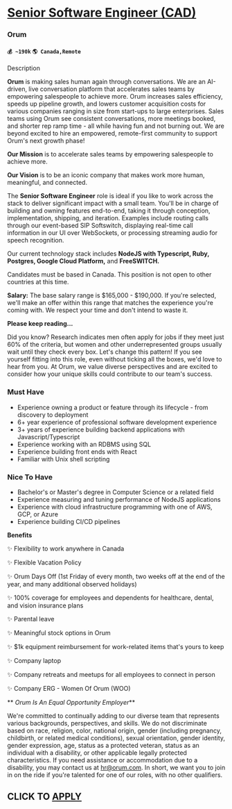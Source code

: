 # [Senior Software Engineer (CAD)](https://www.remotewlb.com/apply/senior-software-engineer-cad-68548)  
### Orum  
#### `💰 ~190k` `🌎 Canada,Remote`  

Description

**Orum** is making sales human again through conversations. We are an AI-driven, live conversation platform that accelerates sales teams by empowering salespeople to achieve more. Orum increases sales efficiency, speeds up pipeline growth, and lowers customer acquisition costs for various companies ranging in size from start-ups to large enterprises. Sales teams using Orum see consistent conversations, more meetings booked, and shorter rep ramp time - all while having fun and not burning out. We are beyond excited to hire an empowered, remote-first community to support Orum's next growth phase!

  

 **Our Mission** is to accelerate sales teams by empowering salespeople to achieve more.

 **Our Vision** is to be an iconic company that makes work more human, meaningful, and connected.

  

The **Senior Software Engineer** role is ideal if you like to work across the stack to deliver significant impact with a small team. You'll be in charge of building and owning features end-to-end, taking it through conception, implementation, shipping, and iteration. Examples include routing calls through our event-based SIP Softswitch, displaying real-time call information in our UI over WebSockets, or processing streaming audio for speech recognition.

  

Our current technology stack includes **NodeJS with Typescript, Ruby, Postgres, Google Cloud Platform,** and **FreeSWITCH.**

  

Candidates must be based in Canada. This position is not open to other countries at this time.

  

 **Salary:** The base salary range is $165,000 - $190,000. If you're selected, we'll make an offer within this range that matches the experience you're coming with. We respect your time and don't intend to waste it.

  

 **Please keep reading...**

Did you know? Research indicates men often apply for jobs if they meet just 60% of the criteria, but women and other underrepresented groups usually wait until they check every box. Let's change this pattern! If you see yourself fitting into this role, even without ticking all the boxes, we'd love to hear from you. At Orum, we value diverse perspectives and are excited to consider how your unique skills could contribute to our team's success.

### Must Have

  * Experience owning a product or feature through its lifecycle - from discovery to deployment
  * 6+ year experience of professional software development experience
  * 3+ years of experience building backend applications with Javascript/Typescript
  * Experience working with an RDBMS using SQL
  * Experience building front ends with React
  * Familiar with Unix shell scripting

### Nice To Have

  * Bachelor's or Master's degree in Computer Science or a related field
  * Experience measuring and tuning performance of NodeJS applications
  * Experience with cloud infrastructure programming with one of AWS, GCP, or Azure
  * Experience building CI/CD pipelines

 **Benefits**

✨ Flexibility to work anywhere in Canada

✨ Flexible Vacation Policy

✨ Orum Days Off (1st Friday of every month, two weeks off at the end of the year, and many additional observed holidays)

✨ 100% coverage for employees and dependents for healthcare, dental, and vision insurance plans

✨ Parental leave

✨ Meaningful stock options in Orum

✨ $1k equipment reimbursement for work-related items that's yours to keep

✨ Company laptop

✨ Company retreats and meetups for all employees to connect in person

✨ Company ERG - Women Of Orum (WOO)

  

  

 ** _Orum Is An Equal Opportunity Employer_**

  

We're committed to continually adding to our diverse team that represents various backgrounds, perspectives, and skills. We do not discriminate based on race, religion, color, national origin, gender (including pregnancy, childbirth, or related medical conditions), sexual orientation, gender identity, gender expression, age, status as a protected veteran, status as an individual with a disability, or other applicable legally protected characteristics. If you need assistance or accommodation due to a disability, you may contact us at hr@orum.com. In short, we want you to join in on the ride if you're talented for one of our roles, with no other qualifiers.

  
## CLICK TO [APPLY](https://www.remotewlb.com/apply/senior-software-engineer-cad-68548)

